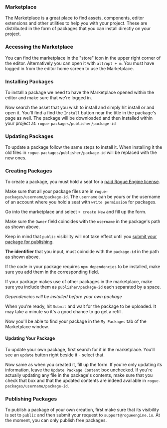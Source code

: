 ### Marketplace

The Marketplace is a great place to find assets, components, editor extensions and other utilities to help you with your project. These are distributed in the form of packages that you can install directly on your project.

### Accessing the Marketplace

You can find the marketplace in the "store" icon in the upper right corner of the editor. Alternatively you can open it with `alt/opt + m`. You must have logged in from the editor home screen to use the Marketplace.

### Installing Packages

To install a package we need to have the Marketplace opened within the editor and make sure that we're logged in.

Now search the asset that you wish to install and simply hit install or and open it. You'll find a find the `Install` button near the title in the package's page as well. The package will be downloaded and then installed within your project at: `rogue-packages/publisher/package-id`

### Updating Packages

To update a package follow the same steps to install it. When installing it the old files in `rogue-packages/publisher/package-id` will be replaced with the new ones.

### Creating Packages

To create a package, you must hold a seat for a [paid Rogue Engine license](). 

Make sure that all your package files are in `rogue-packages/username/package-id`. The `username` can be yours or the username of an account where you hold a seat with `write permission` for packages.

Go into the marketplace and select `+ create New` and fill up the form.

Make sure the `Owner` field coincides with the `username` in the package's path as shown above.

Keep in mind that `public` visibility will not take effect until you [submit your package for publishing](#publishing-packages).

**The identifier** that you input, must coincide with the `package-id` in the path as shown above.

If the code in your package requires `npm dependencies` to be installed, make sure you add them in the corresponding field.

If your package makes use of other packages in the marketplace, make sure you include them as `publisher/package-id` each separated by a space.

*Dependencies will be installed before your own package*

When you're ready, hit `Submit` and wait for the package to be uploaded. It may take a minute so it's a good chance to go get a refill.

Now you'll be able to find your package in the `My Packages` tab of the Marketplace window.

#### Updating Your Package

To update your own package, first search for it in the marketplace. You'll see an `update` button right beside it - select that.

Now same as when you created it, fill up the form. If you're only updating its information, leave the `Update Package Content` box unchecked. If you're actually updating any file in the package's contents, make sure that you check that box and that the updated contents are indeed available in `rogue-packages/username/package-id`.

### Publishing Packages

To publish a package of your own creation, first make sure that its visibility is set to `public` and then submit your request to `support@rogueengine.io`. At the moment, you can only publish free packages.
